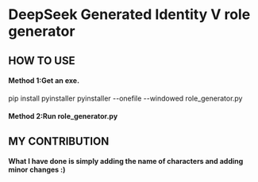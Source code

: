 # DeepSeek Generated Identity V role generator


## HOW TO USE
#### Method 1:Get an exe.
pip install pyinstaller 
pyinstaller --onefile --windowed role_generator.py
#### Method 2:Run role_generator.py

## MY CONTRIBUTION
#### What I have done is simply adding the name of characters and adding minor changes :)
